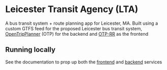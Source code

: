 # Leicester Transit Agency (LTA)

A bus transit system + route planning app for Leicester, MA. Built using a custom GTFS feed for the proposed Leicester bus transit system, [OpenTripPlanner](http://www.opentripplanner.org) (OTP) for the backend and [OTP-RR](https://github.com/opentripplanner/otp-react-redux) as the frontend

## Running locally

See the documentation to prop up both the [frontend](https://github.com/ayaviri/leicester/blob/main/services/ui/README.md) and [backend](https://github.com/ayaviri/leicester/blob/main/services/otp/README.md) services
